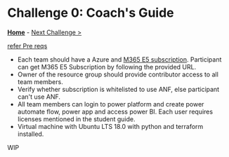 # Challenge 0: Coach's Guide

**[Home](README.md)** - [Next Challenge >](./01-SAP-Auto-Deployment.md)

[refer Pre reqs](../Student/00-prereqs.md)

- Each team should have a Azure and [M365 E5 subscription](https://go.microsoft.com/fwlink/p/?LinkID=698279). Participant can get M365 E5 Subscription by following the provided URL. 
- Owner of the resource group should provide contributor access to all team members.
- Verify whether subscription is whitelisted to use ANF, else participant can't use ANF.
- All team members can login to power platform and create power automate flow, power app and access power BI. Each user requires licenses mentioned in the student guide.
- Virtual machine with Ubuntu LTS 18.0 with python and terraform installed. 

WIP


